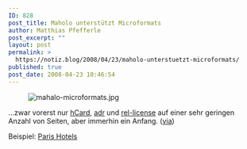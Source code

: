 ```yaml
---
ID: 828
post_title: Maholo unterstützt Microformats
author: Matthias Pfefferle
post_excerpt: ""
layout: post
permalink: >
  https://notiz.blog/2008/04/23/maholo-unterstuetzt-microformats/
published: true
post_date: 2008-04-23 10:46:54
---
```

<!-- wp:image {"align":"center"} -->
<figure class="wp-block-image aligncenter"><img src="https://notiz.blog/wp-content/uploads/2008/04/mahalo-microformats.jpg" alt="mahalo-microformats.jpg" /></figure>
<!-- /wp:image -->

<!-- wp:paragraph -->
<p>...zwar vorerst nur <a href="http://microformats.org/wiki/hCard">hCard</a>, <a href="http://microformats.org/wiki/adr">adr</a> und <a href="http://microformats.org/wiki/rel-license">rel-license</a> auf einer sehr geringen Anzahl von Seiten, aber immerhin ein Anfang. (<a href="http://www.seanpercival.com/blog/2008/04/23/mahalo-adds-microformats/">via</a>)</p>
<!-- /wp:paragraph -->

<!-- wp:paragraph -->
<p>Beispiel: <a href="http://www.mahalo.com/Paris_Hotels">Paris Hotels</a></p>
<!-- /wp:paragraph -->